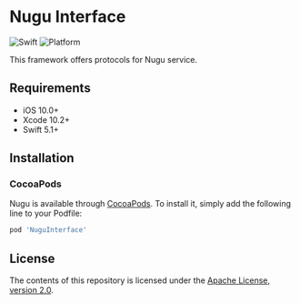 # Nugu Interface
![Swift](https://img.shields.io/badge/swift-5.0-orange) ![Platform](https://img.shields.io/badge/platform-iOS-lightgrey)

This framework offers protocols for Nugu service.

## Requirements
- iOS 10.0+
- Xcode 10.2+
- Swift 5.1+

## Installation

### CocoaPods
Nugu is available through [CocoaPods](https://cocoapods.org). To install
it, simply add the following line to your Podfile:
```ruby
pod 'NuguInterface'
```

## License

The contents of this repository is licensed under the
[Apache License, version 2.0](http://www.apache.org/licenses/LICENSE-2.0).
